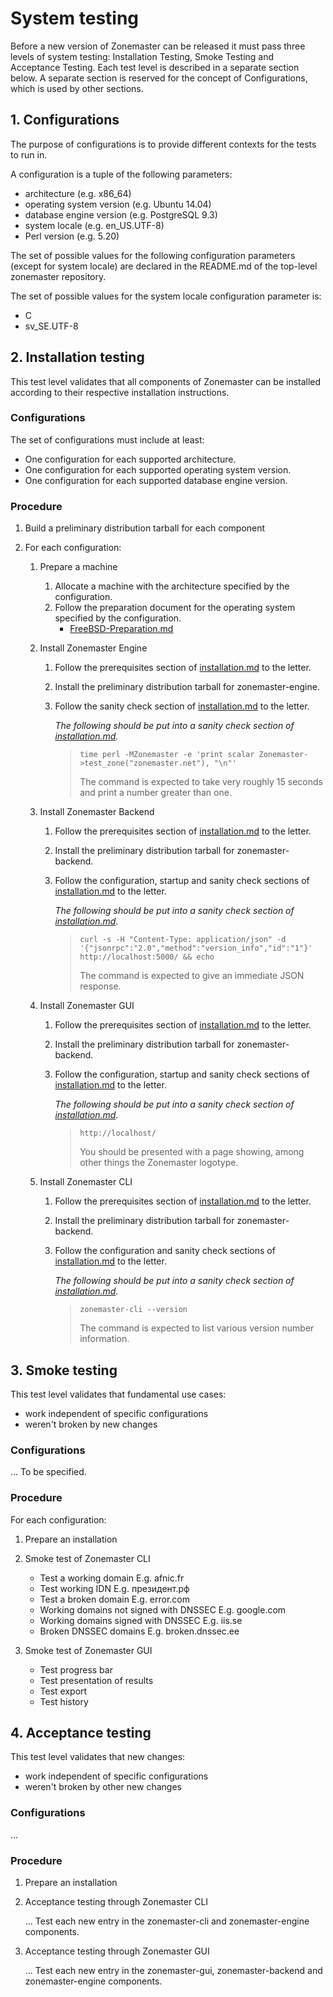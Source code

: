 System testing
==============
Before a new version of Zonemaster can be released it must pass three levels of
system testing: Installation Testing, Smoke Testing and Acceptance Testing.
Each test level is described in a separate section below. A separate section is
reserved for the concept of Configurations, which is used by other sections.


## 1. Configurations

The purpose of configurations is to provide different contexts for the tests to
run in.

A configuration is a tuple of the following parameters:

* architecture (e.g. x86_64)
* operating system version (e.g. Ubuntu 14.04)
* database engine version (e.g. PostgreSQL 9.3)
* system locale (e.g. en_US.UTF-8)
* Perl version (e.g. 5.20)

The set of possible values for the following configuration parameters (except
for system locale) are declared in the README.md of the top-level zonemaster
repository.

The set of possible values for the system locale configuration parameter is:
* C
* sv_SE.UTF-8


## 2. Installation testing

This test level validates that all components of Zonemaster can be installed
according to their respective installation instructions.


### Configurations

The set of configurations must include at least:
* One configuration for each supported architecture.
* One configuration for each supported operating system version.
* One configuration for each supported database engine version.


### Procedure

1. Build a preliminary distribution tarball for each component

2. For each configuration:

   1. Prepare a machine
      1. Allocate a machine with the architecture specified by the configuration.
      2. Follow the preparation document for the operating system specified by the configuration.
         * [FreeBSD-Preparation.md](https://github.com/dotse/zonemaster/blob/master/docs/internal-documentation/distrib-testing/FreeBSD-Preparation.md)

   2. Install Zonemaster Engine
      1. Follow the prerequisites section of [installation.md](https://github.com/dotse/zonemaster-engine/blob/master/docs/installation.md)
         to the letter.
      2. Install the preliminary distribution tarball for zonemaster-engine.
      3. Follow the sanity check section of [installation.md](https://github.com/dotse/zonemaster-engine/blob/master/docs/installation.md)
         to the letter.

         *The following should be put into a sanity check section of [installation.md](https://github.com/dotse/zonemaster-engine/blob/master/docs/installation.md).*

         > ```
         > time perl -MZonemaster -e 'print scalar Zonemaster->test_zone("zonemaster.net"), "\n"'
         > ```
         >
         > The command is expected to take very roughly 15 seconds and print a number
         > greater than one.

   3. Install Zonemaster Backend
      1. Follow the prerequisites section of [installation.md](https://github.com/dotse/zonemaster-backend/blob/master/docs/installation.md)
         to the letter.
      2. Install the preliminary distribution tarball for zonemaster-backend.
      3. Follow the configuration, startup and sanity check sections of [installation.md](https://github.com/dotse/zonemaster-backend/blob/master/docs/installation.md)
         to the letter.

         *The following should be put into a sanity check section of [installation.md](https://github.com/dotse/zonemaster-backend/blob/master/docs/installation.md).*

         > ```
         > curl -s -H "Content-Type: application/json" -d '{"jsonrpc":"2.0","method":"version_info","id":"1"}' http://localhost:5000/ && echo
         > ```
         >
         > The command is expected to give an immediate JSON response.

   4. Install Zonemaster GUI
      1. Follow the prerequisites section of [installation.md](https://github.com/dotse/zonemaster-gui/blob/master/docs/installation.md)
         to the letter.
      2. Install the preliminary distribution tarball for zonemaster-backend.
      3. Follow the configuration, startup and sanity check sections of [installation.md](https://github.com/dotse/zonemaster-gui/blob/master/docs/installation.md)
         to the letter.

         *The following should be put into a sanity check section of [installation.md](https://github.com/dotse/zonemaster-gui/blob/master/docs/installation.md).*

         > ```
         > http://localhost/
         > ```
         >
         > You should be presented with a page showing, among other things the
         > Zonemaster logotype.

   5. Install Zonemaster CLI
      1. Follow the prerequisites section of [installation.md](https://github.com/dotse/zonemaster-cli/blob/master/docs/installation.md)
         to the letter.
      2. Install the preliminary distribution tarball for zonemaster-backend.
      3. Follow the configuration and sanity check sections of [installation.md](https://github.com/dotse/zonemaster-cli/blob/master/docs/installation.md)
         to the letter.

         *The following should be put into a sanity check section of [installation.md](https://github.com/dotse/zonemaster-cli/blob/master/docs/installation.md).*

         > ```
         > zonemaster-cli --version
         > ```
         >
         > The command is expected to list various version number information.

## 3. Smoke testing

This test level validates that fundamental use cases:

* work independent of specific configurations
* weren't broken by new changes


### Configurations

... To be specified.


### Procedure

For each configuration:

1. Prepare an installation

2. Smoke test of Zonemaster CLI

   * Test a working domain
     E.g. afnic.fr
   * Test working IDN
     E.g. президент.рф
   * Test a broken domain
     E.g. error.com
   * Working domains not signed with DNSSEC
     E.g. google.com
   * Working domains signed with DNSSEC
     E.g. iis.se
   * Broken DNSSEC domains
     E.g. broken.dnssec.ee

3. Smoke test of Zonemaster GUI

   * Test progress bar
   * Test presentation of results
   * Test export
   * Test history

## 4. Acceptance testing

This test level validates that new changes:

* work independent of specific configurations
* weren't broken by other new changes


### Configurations

...


### Procedure

1. Prepare an installation

2. Acceptance testing through Zonemaster CLI

   ... Test each new entry in the zonemaster-cli and zonemaster-engine components.

3. Acceptance testing through Zonemaster GUI

   ... Test each new entry in the zonemaster-gui, zonemaster-backend and zonemaster-engine components.
